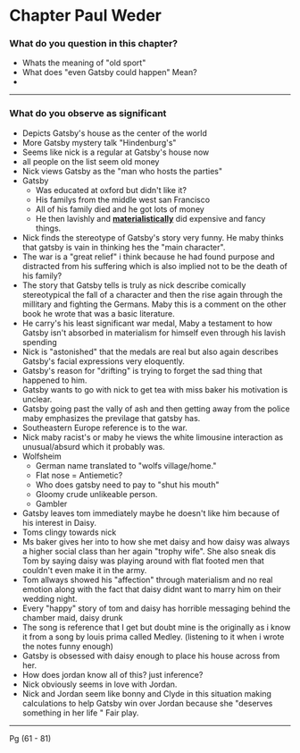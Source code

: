 # Chapter  Paul Weder
### What do you question in this chapter? 
-  Whats the meaning of "old sport"
- What does "even Gatsby could happen" Mean?
- 

---

### What do you observe as significant
- Depicts Gatsby's house as the center of the world
- More Gatsby mystery talk "Hindenburg's" 
- Seems like nick is a regular at Gatsby's house now
- all people on the list seem old money
- Nick views Gatsby as the "man who hosts the parties"
- Gatsby
	- Was educated at oxford but didn't like it?
	- His familys from the middle west san Francisco
	- All of his family died and he got lots of money 
	- He then lavishly and **<u>materialistically</u>** did expensive and fancy things.
- Nick finds the stereotype of Gatsby's story very funny. He maby thinks that gatsby is vain in thinking hes the "main character".
- The war is a "great relief" i think because he had found purpose and distracted from his suffering which is also implied not to be the death of his family?
- The story that Gatsby tells is truly as nick describe comically stereotypical the fall of a character and then the rise again through the millitary and fighting the Germans. Maby this is a comment on the other book he wrote that was a basic literature.  
- He carry's his least significant war medal, Maby a testament to how Gatsby isn't absorbed in materialism for himself  even through his lavish spending
- Nick is "astonished" that the medals are real but also again describes Gatsby's facial expressions very eloquently.
- Gatsby's reason for "drifting" is trying to forget the sad thing that happened to him.
- Gatsby wants to go with nick to get tea with miss baker his motivation is unclear.
- Gatsby going past the vally of ash and then getting away from the police maby emphasizes the previlage that gatsby has.
- Southeastern Europe reference is to the war.
- Nick maby racist's or maby he views the white limousine interaction as unusual/absurd which it probably was.  
- Wolfsheim
	- German name translated to "wolfs village/home."
	- Flat nose = Antiemetic?
	- Who does gatsby need to pay to "shut his mouth"
	- Gloomy crude unlikeable person.
	- Gambler
- Gatsby leaves tom immediately maybe he doesn't like him because of his interest in Daisy.
- Toms clingy towards nick
- Ms baker gives her into to how she met daisy and how daisy was always a higher social class than her again "trophy wife". She also sneak dis Tom by saying daisy was playing around with flat footed men that couldn't even make it in the army.
- Tom allways showed his "affection" through materialism and no real emotion along with the fact that daisy didnt want to marry him on their wedding night.
- Every "happy" story of tom and daisy has horrible messaging behind the chamber maid, daisy drunk
- The song is reference that I get but doubt mine is the originally as i know it from a  song by louis prima called Medley. (listening to it when i wrote the notes funny enough)
- Gatsby is obsessed with daisy enough to place his house across from her.
- How does jordan know all of this? just inference?
- Nick obviously seems in love with Jordan. 
- Nick and Jordan seem like bonny and Clyde in this situation making calculations to help Gatsby win over Jordan because she "deserves something in her life " Fair play.

---
Pg (61 - 81)




